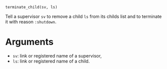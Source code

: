 ```
terminate_child(sv, ls)
```

Tell a supervisor `sv` to remove a child `ls` from its  childs list and to terminate it with reason `:shutdown`.

# Arguments

  * `sv`: link or registered name of a supervisor,
  * `ls`: link or registered name of a child.
